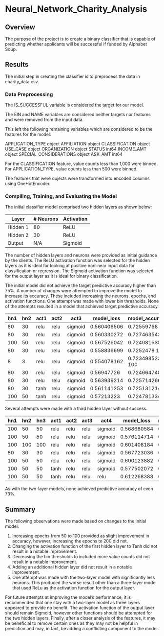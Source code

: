 # Neural_Network_Charity_Analysis

## Overview 

The purpose of the project is to create a binary classifier that is capable of predicting whether applicants will be successful if funded by Alphabet Soup.


## Results

The initial step in creating the classifier is to preprocess the data in charity_data.csv.  

### Data Preprocessing
The IS_SUCCESSFUL variable is considered the target for our model.

The EIN and NAME variables are considered neither targets nor features and were removed from the input data.

This left the following remaining variables which are considered to be the features for the model:

APPLICATION_TYPE          object
AFFILIATION               object
CLASSIFICATION            object
USE_CASE                  object
ORGANIZATION              object
STATUS                     int64
INCOME_AMT                object
SPECIAL_CONSIDERATIONS    object
ASK_AMT                    int64

For the CLASSIFICATION feature, value counts less than 1,000 were binned.  For APPLICATION_TYPE, value counts less than 500 were binned. 

The features that were objects were transformed into encoded columns using OneHotEncoder.

### Compiling, Training, and Evaluating the Model

The initial classifier model comprised two hidden layers as shown below:

|Layer        | # Neurons   |Activation |
|-------------|-------------|-----------|
| Hidden 1    | 80          |ReLU       |
| Hidden 2    | 30          |ReLU       |
| Output      | N/A         |Sigmoid    |

The number of hidden layers and neurons were provided as initial guidance by the clients.  The ReLU activation function was selected for the hidden layers as it is ideal for looking at positive nonlinear input data for classification or regression.  The Sigmoid activation function was selected for the output layer as it is ideal for binary classification. 

The initial model did not achieve the target predictive accuracy higher than 75%.  A number of changes were attempted to improve the model to increase its accuracy.  These included increasing the neurons, epochs, and activation functions.  One attempt was made with lower bin thresholds.  None of the attempts resulted in a model that achieved target predictive accuracy.

|hn1|hn2|act1|act2|act3|model_loss|model_accuracy|epochs|app_typ_bin|CLASS_bin|
|---|---|---|---|---|---|---|---|---|---|
|80|30|relu|relu|sigmoid|0.560406506|0.72559768|50|500|1000
|80|30|relu|relu|sigmoid|0.560330272|0.727463543|100|500|1000
|100|50|relu|relu|sigmoid|0.567526042|0.724081635|100|500|1000
|80|30|relu|relu|sigmoid|0.558836699|0.7252478	100|50|100
|8|3|relu|relu|sigmoid|0.554078162|0.723498523	100|500|1000
|80|30|relu|relu|sigmoid|0.56947726|0.724664748|200|500|1000
|80|30|relu|relu|sigmoid|0.563939214|0.725714266|100|500|1000
|80|30|tanh|relu|sigmoid|0.561141253|0.725131214|100|500|1000
|100|50|tanh|relu|sigmoid|0.57213223|0.724781334|100|500|1000


Several attempts were made with a third hidden layer without success. 

|hn1|hn2|hn3|act1|act2|act3|act4|model_loss|model_accuracy|epochs|
|---|---|---|---|---|---|---|---|---|---|
|100|50|50|relu|relu|relu|sigmoid|0.568680584|0.725481033|50
|100|50|50|relu|relu|relu|sigmoid|0.576114714|0.726413965|100
|100|100|100|relu|relu|relu|sigmoid|0.601408184|0.725364447|100
|80|30|30|relu|relu|relu|sigmoid|0.567723036|0.724664748|100
|100|50|50|relu|relu|relu|sigmoid|0.600123882|0.724548101|200
|100|50|50|tanh|relu|relu|sigmoid|0.577502072|0.7252478|100
|100|50|50|tanh|relu|relu|relu|0.612268388|0.72326529|100

As with the two-layer models, none achieved predictive accuracy of even 73%.

## Summary

The following observations were made based on changes to the initial model.
1.	Increasing epochs from 50 to 100 provided as slight improvement in accuracy, however, increasing the epochs to 200 did not.
2.	Changing the activation function of the first hidden layer to Tanh did not result in a notable improvement.
3.	Decreasing the bin thresholds to included more value counts did not result in a notable improvement.
4.	Adding an additional hidden layer did not result in a notable improvement.
5.	One attempt was made with the two-layer model with significantly less neurons.  This produced the worse result other than a three-layer model that used ReLu as the activation function for the output layer.

For future attempts at improving the model’s performance, it is recommended that one stay with a two-layer model as three layers appeared to provide no benefit.  The activation function of the output layer should remain Sigmoid, however other functions should be attempted for the two hidden layers.  Finally, after a closer analysis of the features, it may be beneficial to remove certain ones as they may not be helpful in prediction and may, in fact, be adding a conflicting component to the model. 

